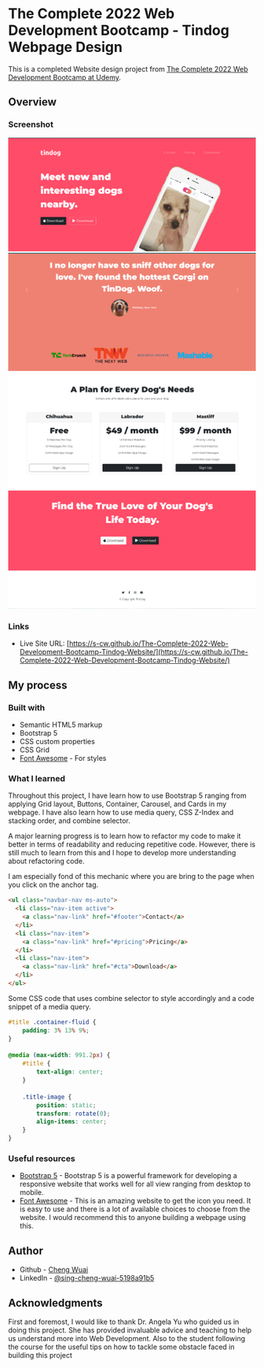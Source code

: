 # The Complete 2022 Web Development Bootcamp - Tindog Webpage Design

This is a completed Website design project from [The Complete 2022 Web Development Bootcamp at Udemy](https://www.udemy.com/course/the-complete-web-development-bootcamp/).


## Overview

### Screenshot

![](images/screenshot-1.png)
![](images/screenshot-2.png)
![](images/screenshot-3.png)
![](images/screenshot-4.png)


### Links

- Live Site URL: [https://s-cw.github.io/The-Complete-2022-Web-Development-Bootcamp-Tindog-Website/](https://s-cw.github.io/The-Complete-2022-Web-Development-Bootcamp-Tindog-Website/)


## My process

### Built with

- Semantic HTML5 markup
- Bootstrap 5
- CSS custom properties
- CSS Grid
- [Font Awesome](https://fontawesome.com/) - For styles


### What I learned

Throughout this project, I have learn how to use Bootstrap 5 ranging from applying Grid layout, Buttons, Container, Carousel, and Cards in my webpage. I have also learn how to use media query, CSS Z-Index and stacking order, and combine selector.

A major learning progress is to learn how to refactor my code to make it better in terms of readability and reducing repetitive code. However, there is still much to learn from this and I hope to develop more understanding about refactoring code.

I am especially fond of this mechanic where you are bring to the page when you click on the anchor tag.
```html
<ul class="navbar-nav ms-auto">
  <li class="nav-item active">
    <a class="nav-link" href="#footer">Contact</a>
  </li>
  <li class="nav-item">
    <a class="nav-link" href="#pricing">Pricing</a>
  </li>
  <li class="nav-item">
    <a class="nav-link" href="#cta">Download</a>
  </li>
</ul>
```

Some CSS code that uses combine selector to style accordingly and a code snippet of a media query.
```css
#title .container-fluid {
    padding: 3% 13% 9%;
}

@media (max-width: 991.2px) {
    #title {
        text-align: center;
    }

    .title-image {
        position: static;
        transform: rotate(0);
        align-items: center;
    }
}
```


### Useful resources

- [Bootstrap 5](https://getbootstrap.com/docs/5.0/getting-started/introduction/) - Bootstrap 5 is a powerful framework for developing a responsive website that works well for all view ranging from desktop to mobile.
- [Font Awesome](https://fontawesome.com/) - This is an amazing website to get the icon you need. It is easy to use and there is a lot of available choices to choose from the website. I would recommend this to anyone building a webpage using this.


## Author

- Github - [Cheng Wuai](https://github.com/S-CW)
- LinkedIn - [@sing-cheng-wuai-5198a91b5](https://www.linkedin.com/in/sing-cheng-wuai-5198a91b5/">LinkedIn)


## Acknowledgments

First and foremost, I would like to thank Dr. Angela Yu who guided us in doing this project. She has provided invaluable advice and teaching to help us understand more into Web Development. Also to the student following the course for the useful tips on how to tackle some obstacle faced in building this project
